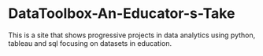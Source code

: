 # DataToolbox-An-Educator-s-Take
This is a site that shows progressive projects in data analytics using python, tableau and sql focusing on datasets in education.
